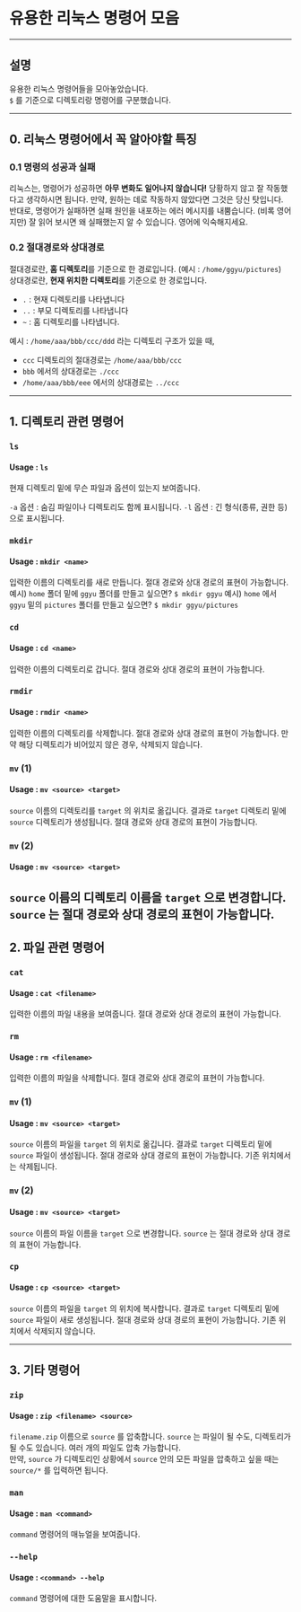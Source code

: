# 유용한 리눅스 명령어 모음

---

## 설명
유용한 리눅스 명령어들을 모아놓았습니다.  
`$` 를 기준으로 디렉토리랑 명령어를 구분했습니다.

---

## 0. 리눅스 명령어에서 꼭 알아야할 특징

### 0.1 명령의 성공과 실패
리눅스는, 명령어가 성공하면 **아무 변화도 일어나지 않습니다!** 당황하지 않고 잘 작동했다고 생각하시면 됩니다. 만약, 원하는 데로 작동하지 않았다면 그것은 당신 탓입니다.  
반대로, 명령어가 실패하면 실패 원인을 내포하는 에러 메시지를 내뿜습니다. (비록 영어지만) 잘 읽어 보시면 왜 실패했는지 알 수 있습니다. 영어에 익숙해지세요.

### 0.2 절대경로와 상대경로
절대경로란, **홈 디렉토리**를 기준으로 한 경로입니다. (예시 : `/home/ggyu/pictures`)  
상대경로란, **현재 위치한 디렉토리**를 기준으로 한 경로입니다.  
- `.` : 현재 디렉토리를 나타냅니다
- `..` : 부모 디렉토리를 나타냅니다
- `~` : 홈 디렉토리를 나타냅니다.

예시 : `/home/aaa/bbb/ccc/ddd` 라는 디렉토리 구조가 있을 때, 
- `ccc` 디렉토리의 절대경로는 `/home/aaa/bbb/ccc` 
- `bbb` 에서의 상대경로는 `./ccc` 
- `/home/aaa/bbb/eee` 에서의 상대경로는 `../ccc`

---

## 1. 디렉토리 관련 명령어

### `ls`
#### Usage : `ls`
현재 디렉토리 밑에 무슨 파일과 옵션이 있는지 보여줍니다.

`-a` 옵션 : 숨김 파일이나 디렉토리도 함께 표시됩니다.
`-l` 옵션 : 긴 형식(종류, 권한 등) 으로 표시됩니다.

### `mkdir`
#### Usage : `mkdir <name>`
입력한 이름의 디렉토리를 새로 만듭니다. 절대 경로와 상대 경로의 표현이 가능합니다.  
예시) `home` 폴더 밑에 `ggyu` 폴더를 만들고 싶으면? `$ mkdir ggyu`
예시) `home` 에서 `ggyu` 밑의 `pictures` 폴더를 만들고 싶으면? `$ mkdir ggyu/pictures`

### `cd`
#### Usage : `cd <name>`
입력한 이름의 디렉토리로 갑니다. 절대 경로와 상대 경로의 표현이 가능합니다.

### `rmdir`
#### Usage : `rmdir <name>`
입력한 이름의 디렉토리를 삭제합니다. 절대 경로와 상대 경로의 표현이 가능합니다. 만약 해당 디렉토리가 비어있지 않은 경우, 삭제되지 않습니다.

### `mv` (1)
#### Usage : `mv <source> <target>`
`source` 이름의 디렉토리를 `target` 의 위치로 옮깁니다. 결과로 `target` 디렉토리 밑에 `source` 디렉토리가 생성됩니다. 절대 경로와 상대 경로의 표현이 가능합니다.

### `mv` (2)
#### Usage : `mv <source> <target>`
`source` 이름의 디렉토리 이름을 `target` 으로 변경합니다. `source` 는 절대 경로와 상대 경로의 표현이 가능합니다.
---

## 2. 파일 관련 명령어

### `cat`
#### Usage : `cat <filename>`
입력한 이름의 파일 내용을 보여줍니다. 절대 경로와 상대 경로의 표현이 가능합니다.

### `rm`
#### Usage : `rm <filename>`
입력한 이름의 파일을 삭제합니다. 절대 경로와 상대 경로의 표현이 가능합니다.

### `mv` (1)
#### Usage : `mv <source> <target>`
`source` 이름의 파일을 `target` 의 위치로 옮깁니다. 결과로 `target` 디렉토리 밑에 `source` 파일이 생성됩니다. 절대 경로와 상대 경로의 표현이 가능합니다. 기존 위치에서는 삭제됩니다.

### `mv` (2)
#### Usage : `mv <source> <target>`
`source` 이름의 파일 이름을 `target` 으로 변경합니다. `source` 는 절대 경로와 상대 경로의 표현이 가능합니다.

### `cp`
#### Usage : `cp <source> <target>`
`source` 이름의 파일을 `target` 의 위치에 복사합니다. 결과로 `target` 디렉토리 밑에 `source` 파일이 새로 생성됩니다. 절대 경로와 상대 경로의 표현이 가능합니다. 기존 위치에서 삭제되지 않습니다.

---

## 3. 기타 명령어

### `zip`
#### Usage : `zip <filename> <source>`
`filename.zip` 이름으로 `source` 를 압축합니다. `source` 는 파일이 될 수도, 디렉토리가 될 수도 있습니다. 여러 개의 파일도 압축 가능합니다.  
만약, `source` 가 디렉토리인 상황에서 `source` 안의 모든 파일을 압축하고 싶을 때는 `source/*` 를 입력하면 됩니다.

### `man`
#### Usage : `man <command>`
`command` 명령어의 매뉴얼을 보여줍니다.

### `--help`
#### Usage : `<command> --help`
`command` 명령어에 대한 도움말을 표시합니다.
